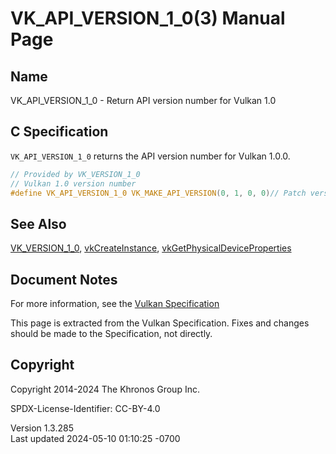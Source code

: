 # VK_API_VERSION_1_0(3) Manual Page

## Name

VK_API_VERSION_1_0 - Return API version number for Vulkan 1.0



## <a href="#_c_specification" class="anchor"></a>C Specification

`VK_API_VERSION_1_0` returns the API version number for Vulkan 1.0.0.

``` c
// Provided by VK_VERSION_1_0
// Vulkan 1.0 version number
#define VK_API_VERSION_1_0 VK_MAKE_API_VERSION(0, 1, 0, 0)// Patch version should always be set to 0
```

## <a href="#_see_also" class="anchor"></a>See Also

[VK_VERSION_1_0](https://registry.khronos.org/vulkan/specs/1.3-extensions/man/html/VK_VERSION_1_0.html),
[vkCreateInstance](https://registry.khronos.org/vulkan/specs/1.3-extensions/man/html/vkCreateInstance.html),
[vkGetPhysicalDeviceProperties](https://registry.khronos.org/vulkan/specs/1.3-extensions/man/html/vkGetPhysicalDeviceProperties.html)

## <a href="#_document_notes" class="anchor"></a>Document Notes

For more information, see the <a
href="https://registry.khronos.org/vulkan/specs/1.3-extensions/html/vkspec.html#VK_API_VERSION_1_0"
target="_blank" rel="noopener">Vulkan Specification</a>

This page is extracted from the Vulkan Specification. Fixes and changes
should be made to the Specification, not directly.

## <a href="#_copyright" class="anchor"></a>Copyright

Copyright 2014-2024 The Khronos Group Inc.

SPDX-License-Identifier: CC-BY-4.0

Version 1.3.285  
Last updated 2024-05-10 01:10:25 -0700
